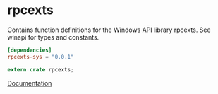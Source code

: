 # rpcexts #
Contains function definitions for the Windows API library rpcexts. See winapi for types and constants.

```toml
[dependencies]
rpcexts-sys = "0.0.1"
```

```rust
extern crate rpcexts;
```

[Documentation](https://retep998.github.io/doc/winapi/rpcexts/)
